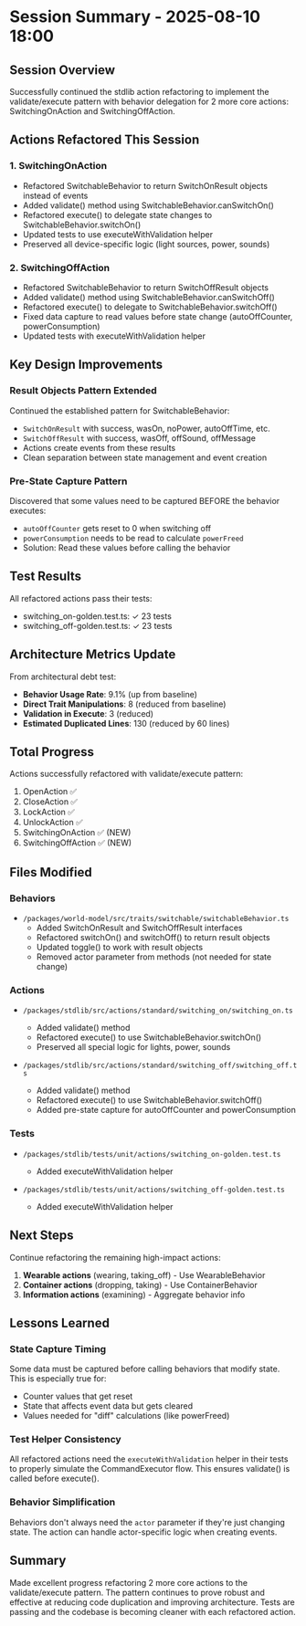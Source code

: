 # Session Summary - 2025-08-10 18:00

## Session Overview
Successfully continued the stdlib action refactoring to implement the validate/execute pattern with behavior delegation for 2 more core actions: SwitchingOnAction and SwitchingOffAction.

## Actions Refactored This Session

### 1. SwitchingOnAction
- Refactored SwitchableBehavior to return SwitchOnResult objects instead of events
- Added validate() method using SwitchableBehavior.canSwitchOn()
- Refactored execute() to delegate state changes to SwitchableBehavior.switchOn()
- Updated tests to use executeWithValidation helper
- Preserved all device-specific logic (light sources, power, sounds)

### 2. SwitchingOffAction  
- Refactored SwitchableBehavior to return SwitchOffResult objects
- Added validate() method using SwitchableBehavior.canSwitchOff()
- Refactored execute() to delegate to SwitchableBehavior.switchOff()
- Fixed data capture to read values before state change (autoOffCounter, powerConsumption)
- Updated tests with executeWithValidation helper

## Key Design Improvements

### Result Objects Pattern Extended
Continued the established pattern for SwitchableBehavior:
- `SwitchOnResult` with success, wasOn, noPower, autoOffTime, etc.
- `SwitchOffResult` with success, wasOff, offSound, offMessage
- Actions create events from these results
- Clean separation between state management and event creation

### Pre-State Capture Pattern
Discovered that some values need to be captured BEFORE the behavior executes:
- `autoOffCounter` gets reset to 0 when switching off
- `powerConsumption` needs to be read to calculate `powerFreed`
- Solution: Read these values before calling the behavior

## Test Results
All refactored actions pass their tests:
- switching_on-golden.test.ts: ✓ 23 tests
- switching_off-golden.test.ts: ✓ 23 tests

## Architecture Metrics Update
From architectural debt test:
- **Behavior Usage Rate**: 9.1% (up from baseline)
- **Direct Trait Manipulations**: 8 (reduced from baseline)
- **Validation in Execute**: 3 (reduced)
- **Estimated Duplicated Lines**: 130 (reduced by 60 lines)

## Total Progress
Actions successfully refactored with validate/execute pattern:
1. OpenAction ✅
2. CloseAction ✅
3. LockAction ✅
4. UnlockAction ✅
5. SwitchingOnAction ✅ (NEW)
6. SwitchingOffAction ✅ (NEW)

## Files Modified

### Behaviors
- `/packages/world-model/src/traits/switchable/switchableBehavior.ts`
  - Added SwitchOnResult and SwitchOffResult interfaces
  - Refactored switchOn() and switchOff() to return result objects
  - Updated toggle() to work with result objects
  - Removed actor parameter from methods (not needed for state change)

### Actions
- `/packages/stdlib/src/actions/standard/switching_on/switching_on.ts`
  - Added validate() method
  - Refactored execute() to use SwitchableBehavior.switchOn()
  - Preserved all special logic for lights, power, sounds
  
- `/packages/stdlib/src/actions/standard/switching_off/switching_off.ts`
  - Added validate() method
  - Refactored execute() to use SwitchableBehavior.switchOff()
  - Added pre-state capture for autoOffCounter and powerConsumption

### Tests
- `/packages/stdlib/tests/unit/actions/switching_on-golden.test.ts`
  - Added executeWithValidation helper
  
- `/packages/stdlib/tests/unit/actions/switching_off-golden.test.ts`
  - Added executeWithValidation helper

## Next Steps

Continue refactoring the remaining high-impact actions:
1. **Wearable actions** (wearing, taking_off) - Use WearableBehavior
2. **Container actions** (dropping, taking) - Use ContainerBehavior  
3. **Information actions** (examining) - Aggregate behavior info

## Lessons Learned

### State Capture Timing
Some data must be captured before calling behaviors that modify state. This is especially true for:
- Counter values that get reset
- State that affects event data but gets cleared
- Values needed for "diff" calculations (like powerFreed)

### Test Helper Consistency
All refactored actions need the `executeWithValidation` helper in their tests to properly simulate the CommandExecutor flow. This ensures validate() is called before execute().

### Behavior Simplification
Behaviors don't always need the `actor` parameter if they're just changing state. The action can handle actor-specific logic when creating events.

## Summary
Made excellent progress refactoring 2 more core actions to the validate/execute pattern. The pattern continues to prove robust and effective at reducing code duplication and improving architecture. Tests are passing and the codebase is becoming cleaner with each refactored action.